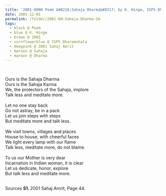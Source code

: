 ```yaml
---
title: '2001-0000 Poem &#8216;Sahaja Dharma&#8217; by K. Hinge, ISPS Dharamshala from 2001 Sahaj Amrit, Page 44'
date: 2001-12-01
permalink: /folder/2001-KH-Sahaja-Dharma-SA
tags:
  - black @ Poem
  - blue @ K. Hinge
  - brown @ 2001
  - cornflowerblue @ ISPS Dharamshala
  - deeppink @ 2001 Sahaj Amrit
  - maroon @ Sahaja
  - maroon @ Dharma
---
```


<br>

<p>
Ours is the Sahaja Dharma<br>
Ours is the Sahaja Karma<br>
We, the protectors of the Sahaja, implore<br>
Talk less and meditate more.<br>
<br>
Let no one stay back<br>
Go not astray, be in a pack<br>
Let us join steps with steps<br>
But meditate more and talk less.<br>
<br>
We visit towns, villages and places<br>
House to house, with cheerful faces<br>
We light every lamp with our flame<br>
Talk less, meditate more, do not blame.<br>
<br>
To us our Mother is very dear<br>
Incarnation in Indian woman, it is clear<br>
Let us dedicate, honor, explore<br>
But talk less and meditate more.
</p>

<br>

<wave-list>
<list-title color="DarkSeaGreen" width="40">Sources</list-title>
  <list-item color="BlanchedAlmond"  width="280"><b>S1. </b> 2001 Sahaj Amrit, Page 44.</list-item>
</wave-list>